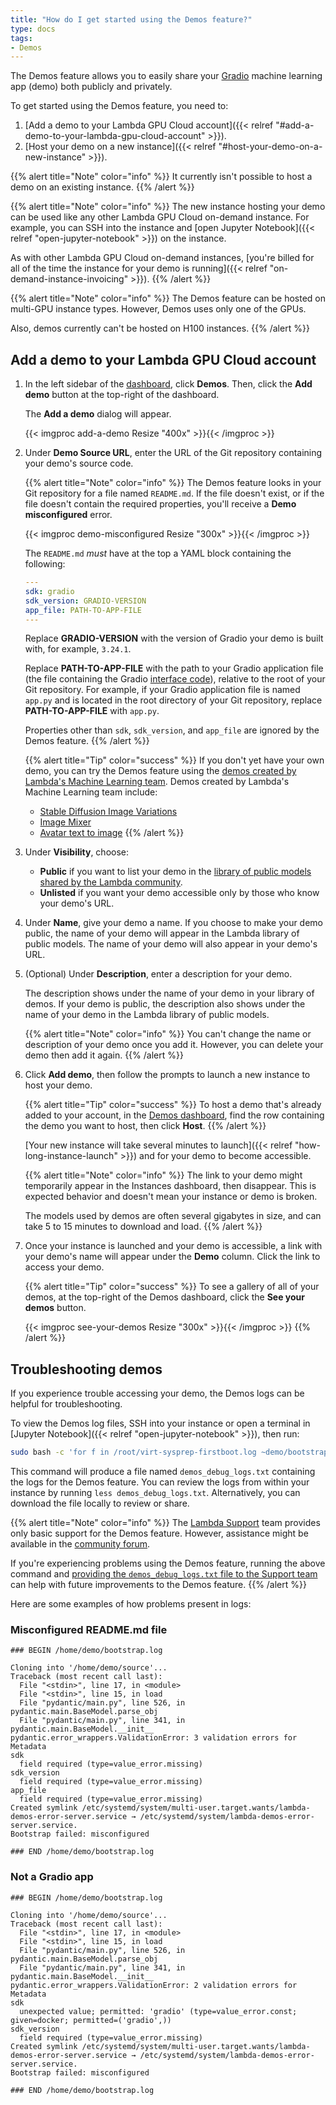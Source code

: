```yaml
---
title: "How do I get started using the Demos feature?"
type: docs
tags:
- Demos
---
```


The Demos feature allows you to easily share your
[Gradio](https://gradio.app/) machine learning app (demo) both publicly and
privately.

To get started using the Demos feature, you need to:

1. [Add a demo to your Lambda GPU Cloud account]({{< relref "#add-a-demo-to-your-lambda-gpu-cloud-account" >}}).
1. [Host your demo on a new instance]({{< relref "#host-your-demo-on-a-new-instance" >}}).

{{% alert title="Note" color="info" %}}
It currently isn't possible to host a demo on an existing instance.
{{% /alert %}}

{{% alert title="Note" color="info" %}}
The new instance hosting your demo can be used like any other Lambda GPU Cloud
on-demand instance. For example, you can SSH into the instance and
[open Jupyter Notebook]({{< relref "open-jupyter-notebook" >}}) on the
instance.

As with other Lambda GPU Cloud on-demand instances,
[you're billed for all of the time the instance for your demo is running]({{< relref "on-demand-instance-invoicing" >}}).
{{% /alert %}}

{{% alert title="Note" color="info" %}}
The Demos feature can be hosted on multi-GPU instance types. However, Demos
uses only one of the GPUs.

<!-- TODO: Remove the below sentence when it's no longer true. -->
Also, demos currently can't be hosted on H100 instances.
{{% /alert %}}

## Add a demo to your Lambda GPU Cloud account

1. In the left sidebar of the
   [dashboard](https://cloud.lambdalabs.com/instances), click **Demos**. Then,
   click the **Add demo** button at the top-right of the dashboard.

   The **Add a demo** dialog will appear.

   {{< imgproc add-a-demo Resize "400x" >}}{{< /imgproc >}}

1. Under **Demo Source URL**, enter the URL of the Git repository containing
   your demo's source code.

   {{% alert title="Note" color="info" %}}
   The Demos feature looks in your Git repository for a file named
   `README.md`. If the file doesn't exist, or if the file doesn't contain the
   required properties, you'll receive a **Demo misconfigured** error.

   {{< imgproc demo-misconfigured Resize "300x" >}}{{< /imgproc >}}

   The `README.md` _must_ have at the top a YAML block containing the
   following:

   ```yaml
   ---
   sdk: gradio
   sdk_version: GRADIO-VERSION
   app_file: PATH-TO-APP-FILE
   ---
   ```

   Replace **GRADIO-VERSION** with the version of Gradio your demo is built
   with, for example, `3.24.1`.

   Replace **PATH-TO-APP-FILE** with the path to your Gradio application file
   (the file containing the Gradio
   [interface code](https://gradio.app/docs/#interface)),
   relative to the root of your Git repository. For example, if your Gradio
   application file is named `app.py` and is located in the root directory of
   your Git repository, replace **PATH-TO-APP-FILE** with `app.py`.

   Properties other than `sdk`, `sdk_version`, and `app_file` are ignored by
   the Demos feature.
   {{% /alert %}}

   {{% alert title="Tip" color="success" %}}
   If you don't yet have your own demo, you can try the Demos feature using
   the
   [demos created by Lambda's Machine Learning team](https://huggingface.co/lambdalabs).
   Demos created by Lambda's Machine Learning team include:

   - [Stable Diffusion Image Variations](https://huggingface.co/spaces/lambdalabs/stable-diffusion-image-variations)
   - [Image Mixer](https://huggingface.co/spaces/lambdalabs/image-mixer-demo)
   - [Avatar text to image](https://huggingface.co/spaces/lambdalabs/text-to-avatar)
   {{% /alert %}}

1. Under **Visibility**, choose:

   - **Public** if you want to list your demo in the
     [library of public models shared by the Lambda community](https://cloud.lambdalabs.com/demos).
   - **Unlisted** if you want your demo accessible only by those who know your
     demo's URL.

1. Under **Name**, give your demo a name. If you choose to make your demo
   public, the name of your demo will appear in the Lambda library of public
   models. The name of your demo will also appear in your demo's URL.

1. (Optional) Under **Description**, enter a description for your demo.

   The description shows under the name of your demo in your library of demos.
   If your demo is public, the description also shows under the name of your
   demo in the Lambda library of public models.

   {{% alert title="Note" color="info" %}}
   You can't change the name or description of your demo once you add it.
   However, you can delete your demo then add it again.
   {{% /alert %}}

1. Click **Add demo**, then follow the prompts to launch a new instance to
   host your demo.

   {{% alert title="Tip" color="success" %}}
   To host a demo that's already added to your account, in the
   [Demos dashboard](https://cloud.lambdalabs.com/edit-demos), find the row
   containing the demo you want to host, then click **Host**.
   {{% /alert %}}

   [Your new instance will take several minutes to launch]({{< relref "how-long-instance-launch" >}})
   and for your demo to become accessible.

   {{% alert title="Note" color="info" %}}
   The link to your demo might temporarily appear in the Instances dashboard,
   then disappear. This is expected behavior and doesn't mean your instance or
   demo is broken.

   The models used by demos are often several gigabytes in size, and can take 5
   to 15 minutes to download and load.
   {{% /alert %}}

1. Once your instance is launched and your demo is accessible, a link with
   your demo's name will appear under the **Demo** column. Click the link to
   access your demo.

   {{% alert title="Tip" color="success" %}}
   To see a gallery of all of your demos, at the top-right of the Demos
   dashboard, click the **See your demos** button.

   {{< imgproc see-your-demos Resize "300x" >}}{{< /imgproc >}}
   {{% /alert %}}

## Troubleshooting demos

If you experience trouble accessing your demo, the Demos logs can be helpful
for troubleshooting.

To view the Demos log files, SSH into your instance or open a terminal in
[Jupyter Notebook]({{< relref "open-jupyter-notebook" >}}), then run:

```bash
sudo bash -c 'for f in /root/virt-sysprep-firstboot.log ~demo/bootstrap.log; do printf "### BEGIN $f\n\n"; cat $f; printf "\n### END $f\n\n"; done > demos_debug_logs.txt; printf "### BEGIN journalctl -u lambda-demos.service\n\n$(journalctl -u lambda-demos.service)\n\n### END journalctl -u lambda-demos.service" >> demos_debug_logs.txt'
```

This command will produce a file named `demos_debug_logs.txt` containing the
logs for the Demos feature. You can review the logs from within your instance
by running `less demos_debug_logs.txt`. Alternatively, you can download the
file locally to review or share.

{{% alert title="Note" color="info" %}}
The [Lambda Support](https://lambdalabs.com/support) team provides only basic
support for the Demos feature. However, assistance might be available in the
[community forum](https://deeptalk.lambdalabs.com/).

If you're experiencing problems using the Demos feature, running the above
command and
[providing the `demos_debug_logs.txt` file to the Support team](https://support.lambdalabs.com/hc/en-us/requests/new)
can help with future improvements to the Demos feature.
{{% /alert %}}

Here are some examples of how problems present in logs:

### Misconfigured README.md file

```
### BEGIN /home/demo/bootstrap.log

Cloning into '/home/demo/source'...
Traceback (most recent call last):
  File "<stdin>", line 17, in <module>
  File "<stdin>", line 15, in load
  File "pydantic/main.py", line 526, in pydantic.main.BaseModel.parse_obj
  File "pydantic/main.py", line 341, in pydantic.main.BaseModel.__init__
pydantic.error_wrappers.ValidationError: 3 validation errors for Metadata
sdk
  field required (type=value_error.missing)
sdk_version
  field required (type=value_error.missing)
app_file
  field required (type=value_error.missing)
Created symlink /etc/systemd/system/multi-user.target.wants/lambda-demos-error-server.service → /etc/systemd/system/lambda-demos-error-server.service.
Bootstrap failed: misconfigured

### END /home/demo/bootstrap.log
```

### Not a Gradio app

```
### BEGIN /home/demo/bootstrap.log

Cloning into '/home/demo/source'...
Traceback (most recent call last):
  File "<stdin>", line 17, in <module>
  File "<stdin>", line 15, in load
  File "pydantic/main.py", line 526, in pydantic.main.BaseModel.parse_obj
  File "pydantic/main.py", line 341, in pydantic.main.BaseModel.__init__
pydantic.error_wrappers.ValidationError: 2 validation errors for Metadata
sdk
  unexpected value; permitted: 'gradio' (type=value_error.const; given=docker; permitted=('gradio',))
sdk_version
  field required (type=value_error.missing)
Created symlink /etc/systemd/system/multi-user.target.wants/lambda-demos-error-server.service → /etc/systemd/system/lambda-demos-error-server.service.
Bootstrap failed: misconfigured

### END /home/demo/bootstrap.log
```

